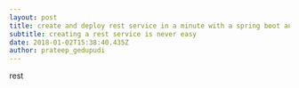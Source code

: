 ```yaml
---
layout: post
title: create and deploy rest service in a minute with a spring boot and heroku
subtitle: creating a rest service is never easy
date: 2018-01-02T15:38:40.435Z
author: prateep_gedupudi
---
```

rest

